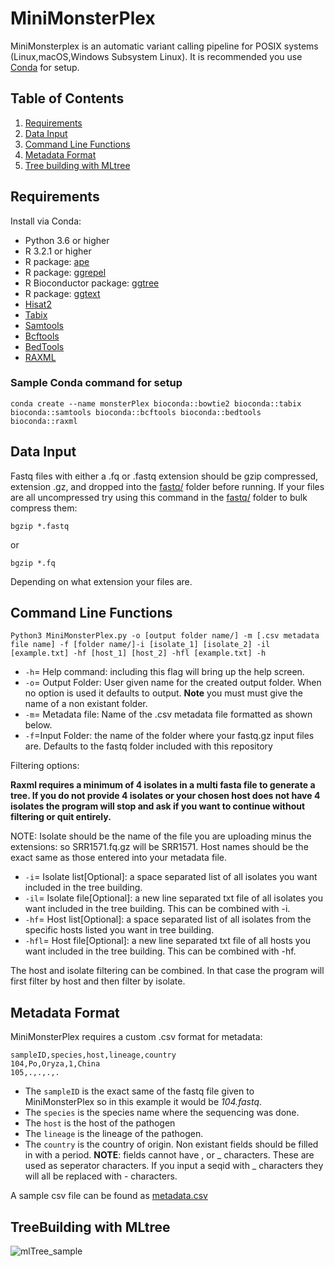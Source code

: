 # MiniMonsterPlex
MiniMonsterplex is an automatic variant calling pipeline for POSIX systems (Linux,macOS,Windows Subsystem Linux). It is recommended you use [Conda](https://docs.anaconda.com/miniconda/install/#quick-command-line-install) for setup.

## Table of Contents
1. [Requirements](https://github.com/TrStans606/MiniMonsterPlex/blob/main/README.md#requirements)
2. [Data Input](https://github.com/TrStans606/MiniMonsterPlex/blob/main/README.md#data-input)
3. [Command Line Functions](https://github.com/TrStans606/MiniMonsterPlex/blob/main/README.md#command-line-functions)
4. [Metadata Format](https://github.com/TrStans606/MiniMonsterPlex/tree/main#metadata-format)
5. [Tree building with MLtree](https://github.com/TrStans606/MiniMonsterPlex/tree/main#treebuilding-with-mltree)

## Requirements 
Install via Conda:
* Python 3.6 or higher
* R 3.2.1 or higher
* R package: [ape](https://cran.r-project.org/web/packages/ape/index.html)
* R package: [ggrepel](https://cran.r-project.org/web/packages/ggrepel/index.html)
* R Bioconductor package: [ggtree](https://bioconductor.org/packages/release/bioc/html/ggtree.html)
* R package: [ggtext](https://cran.r-project.org/web/packages/ggtext/index.html)
* [Hisat2](https://anaconda.org/bioconda/hisat2)
* [Tabix](https://anaconda.org/bioconda/tabix)
* [Samtools](https://anaconda.org/bioconda/samtools)
* [Bcftools](https://anaconda.org/bioconda/bcftools)
* [BedTools](https://anaconda.org/bioconda/bedtools)
* [RAXML](https://anaconda.org/bioconda/raxml)

### Sample Conda command for setup
```shell
conda create --name monsterPlex bioconda::bowtie2 bioconda::tabix bioconda::samtools bioconda::bcftools bioconda::bedtools bioconda::raxml
```

## Data Input
Fastq files with either a .fq or .fastq extension should be gzip compressed, extension .gz, and dropped into the [fastq/](fastq) folder before running. If your files are all uncompressed try using this command in the [fastq/](fastq) folder to bulk compress them:
```
bgzip *.fastq
```
or
```
bgzip *.fq
```
Depending on what extension your files are.

## Command Line Functions
```
Python3 MiniMonsterPlex.py -o [output folder name/] -m [.csv metadata file name] -f [folder name/]-i [isolate_1] [isolate_2] -il [example.txt] -hf [host_1] [host_2] -hfl [example.txt] -h
```
+ ```-h```= Help command: including this flag will bring up the help screen.
+ ```-o```= Output Folder: User given name for the created output folder. When no option is used it defaults to output. **Note** you must must give the name of a non existant folder.
+ ```-m```= Metadata file: Name of the .csv metadata file formatted as shown below.
+ ```-f```=Input Folder: the name of the folder where your fastq.gz input files are. Defaults to the fastq folder included with this repository

Filtering options:

**Raxml requires a minimum of 4 isolates in a multi fasta file to generate a tree. If you do not provide 4 isolates or your chosen host does not have 4 isolates the program will stop and ask if you want to continue without filtering or quit entirely.**

NOTE: Isolate should be the name of the file you are uploading minus the extensions: so SRR1571.fq.gz will be SRR1571. Host names should be the exact same as those entered into your metadata file.

+ ```-i```= Isolate list[Optional]: a space separated list of all isolates you want included in the tree building. 
+ ```-il```= Isolate file[Optional]: a new line separated txt file of all isolates you want included in the tree building. This can be combined with -i.
+ ```-hf```= Host list[Optional]: a space separated list of all isolates from the specific hosts listed you want in tree building.
+ ```-hfl```= Host file[Optional]: a new line separated txt file of all hosts you want included in the tree building. This can be combined with -hf.

The host and isolate filtering can be combined. In that case the program will first filter by host and then filter by isolate. 

## Metadata Format

MiniMonsterPlex requires a custom .csv format for metadata:
```
sampleID,species,host,lineage,country
104,Po,Oryza,1,China
105,.,.,.,.
```
* The ```sampleID``` is the exact same of the fastq file given to MiniMonsterPlex so in this example it would be *104.fastq*.
* The ```species``` is the species name where the sequencing was done.
* The ```host``` is the host of the pathogen
* The ```lineage``` is the lineage of the pathogen.
* The ```country``` is the country of origin.
Non existant fields should be filled in with a period.
**NOTE**: fields cannot have , or _ characters. These are used as seperator characters. If you input a seqid with _ characters they will all be replaced with - characters. 

A sample csv file can be found as [metadata.csv](metadata.csv)

## TreeBuilding with MLtree

![mlTree_sample](https://github.com/TrStans606/MiniMonsterPlex/assets/100236022/f6d01b13-eb93-42f3-80e8-d21ade5a5689)
